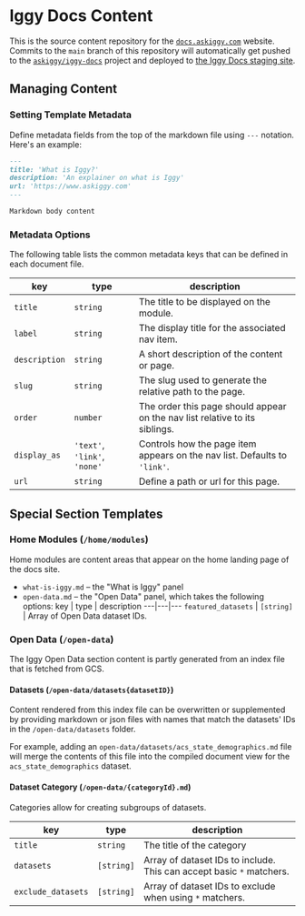 # Iggy Docs Content

This is the source content repository for the [`docs.askiggy.com`](https://docs.askiggy.com) website. Commits to the `main` branch of this repository will automatically get pushed to the [`askiggy/iggy-docs`](https://github.com/askiggy/iggy-docs) project and deployed to [the Iggy Docs staging site](https://docs.iggy.cloud).

## Managing Content

### Setting Template Metadata

Define metadata fields from the top of the markdown file using `---` notation. Here's an example:

```md
---
title: 'What is Iggy?'
description: 'An explainer on what is Iggy'
url: 'https://www.askiggy.com'
---

Markdown body content
```

### Metadata Options

The following table lists the common metadata keys that can be defined in each document file.

key | type | description
---|---|---
`title` | `string` | The title to be displayed on the module.
`label` | `string` | The display title for the associated nav item.
`description` | `string` | A short description of the content or page.
`slug` | `string` | The slug used to generate the relative path to the page.
`order` | `number` | The order this page should appear on the nav list relative to its siblings.
`display_as` | `'text'`, `'link'`, `'none'` | Controls how the page item appears on the nav list. Defaults to `'link'`.
`url` | `string` | Define a path or url for this page.

## Special Section Templates

### Home Modules (`/home/modules`)

Home modules are content areas that appear on the home landing page of the docs site.

* `what-is-iggy.md` – the "What is Iggy" panel
* `open-data.md` – the "Open Data" panel, which takes the following options:
  key  | type | description
  ---|---|---
  `featured_datasets` | `[string]` | Array of Open Data dataset IDs.

### Open Data (`/open-data`)

The Iggy Open Data section content is partly generated from an index file that is fetched from GCS.

#### Datasets (`/open-data/datasets{datasetID}`)

Content rendered from this index file can be overwritten or supplemented by providing markdown or json files with names that match the datasets' IDs in the `/open-data/datasets` folder.

For example, adding an `open-data/datasets/acs_state_demographics.md` file will merge the contents of this file into the compiled document view for the `acs_state_demographics` dataset.

#### Dataset Category (`/open-data/{categoryId}.md`)

Categories allow for creating subgroups of datasets.

key | type | description
---|---|---
`title` | `string` | The title of the category
`datasets` | `[string]` | Array of dataset IDs to include. This can accept basic `*` matchers.
`exclude_datasets` | `[string]` | Array of dataset IDs to exclude when using `*` matchers.
